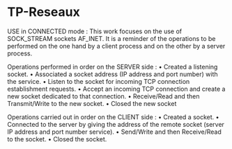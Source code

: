 # TP-Reseaux
USE in CONNECTED mode :
This work focuses on the use of SOCK_STREAM sockets AF_INET. It is a reminder of the operations to be performed on the one hand by a client process and on the other by a server process.

Operations performed in order on the SERVER side :
• Created a listening socket.
• Associated a socket address (IP address and port number) with the service.
• Listen to the socket for incoming TCP connection establishment requests.
• Accept an incoming TCP connection and create a new socket dedicated to that connection.
• Receive/Read and then Transmit/Write to the new socket.
• Closed the new socket

Operations carried out in order on the CLIENT side :
• Created a socket.
• Connected to the server by giving the address of the remote socket (server IP address and port number service).
• Send/Write and then Receive/Read to the socket.
• Closed the socket.
